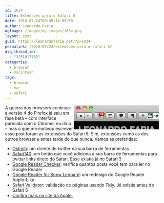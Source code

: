 ```yaml
---
id: 1034
title: Extensões para o Safari 5
date: 2010-07-24T00:09:14-03:00
author: Leonardo Faria
ogImage: /images/og-images/1034.png
layout: post
guid: https://leonardofaria.net/?p=1034
permalink: /2010/07/24/extensoes-para-o-safari-5/
dsq_thread_id:
  - "1251817762"
categories:
  - browser
  - macintosh
tags:
  - browser
  - mac
  - safari
---
```

<img src="/wp-content/uploads/2010/07/safari5.jpg" align="right" /> A guerra dos browsers continua: a versão 4 do Firefox já saiu em fase beta – com interface parecida com o Chrome, eu diria – mas o que me motivou escrever esse post foram as extensões do Safari 5. Sim, extensões como as dos outros browser e antes tarde do que nunca. Vamos as preferidas:

* [Ostrich](http://ostrichapp.com/): um cliente de twitter na sua barra de ferramentas
* [Safari140](http://www.newsfirex.com/safari140/): um botão que você adiciona a sua barra de ferramentas para twittar links direto do Safari. Esse existia já no Safari 3
* [Google Reader Checker](http://rafeed.me/safari-extensions/greader-checker/): verifica quantos posts você tem para ler no Google Reader
* [Google Reader for Snow Leopard](http://mariusth.channelwood.org/SafariExtensions/): um redesign do Google Reader Apple-Like
* [Safari Validator](http://zappatic.net/projects/safarivalidator): validação de páginas usando Tidy. Já existia antes do Safari 5
* [Confira mais no site da Apple.](http://extensions.apple.com/)
